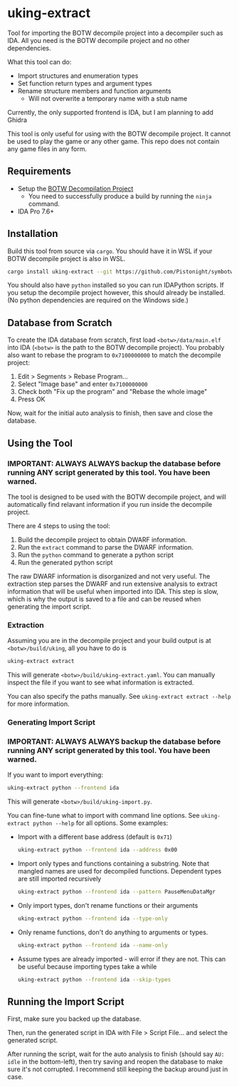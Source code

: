 # uking-extract
Tool for importing the BOTW decompile project into a decompiler such as IDA.
All you need is the BOTW decompile project and no other dependencies.

What this tool can do:
- Import structures and enumeration types
- Set function return types and argument types
- Rename structure members and function arguments
  - Will not overwrite a temporary name with a stub name

Currently, the only supported frontend is IDA, but I am planning to add Ghidra

This tool is only useful for using with the BOTW decompile project.
It cannot be used to play the game or any other game. This repo does not
contain any game files in any form.

## Requirements
- Setup the [BOTW Decompilation Project](https://botw.link)
  - You need to successfully produce a build by running the `ninja` command.
- IDA Pro 7.6+

## Installation
Build this tool from source via `cargo`. You should have it in WSL if your BOTW
decompile project is also in WSL.
```bash
cargo install uking-extract --git https://github.com/Pistonight/symbotw
```
You should also have `python` installed so you can run IDAPython scripts.
If you setup the decompile project however, this should already be installed.
(No python dependencies are required on the Windows side.)

## Database from Scratch
To create the IDA database from scratch, first load `<botw>/data/main.elf`
into IDA (`<botw>` is the path to the BOTW decompile project).
You probably also want to rebase the program to `0x7100000000` to match the
decompile project:

 1. Edit > Segments > Rebase Program...
 2. Select "Image base" and enter `0x7100000000`
 3. Check both "Fix up the program" and "Rebase the whole image"
 4. Press OK

Now, wait for the initial auto analysis to finish, then save and close the database.

## Using the Tool

### IMPORTANT: ALWAYS ALWAYS backup the database before running ANY script generated by this tool. You have been warned.

The tool is designed to be used with the BOTW decompile project,
and will automatically find relavant information if you run inside the decompile project.

There are 4 steps to using the tool:
1. Build the decompile project to obtain DWARF information.
2. Run the `extract` command to parse the DWARF information.
3. Run the `python` command to generate a python script
4. Run the generated python script

The raw DWARF information is disorganized and not very useful.
The extraction step parses the DWARF and run extensive analysis to
extract information that will be useful when imported into IDA.
This step is slow, which is why the output is saved to a file
and can be reused when generating the import script.

### Extraction
Assuming you are in the decompile project and your build output is at `<botw>/build/uking`,
all you have to do is
```bash
uking-extract extract
```
This will generate `<botw>/build/uking-extract.yaml`. You can manually inspect
the file if you want to see what information is extracted.

You can also specify the paths manually. See `uking-extract extract --help` for more information.

### Generating Import Script

### IMPORTANT: ALWAYS ALWAYS backup the database before running ANY script generated by this tool. You have been warned.

If you want to import everything:
```bash
uking-extract python --frontend ida
```
This will generate `<botw>/build/uking-import.py`.

You can fine-tune what to import with command line options. 
See `uking-extract python --help` for all options. Some examples:

- Import with a different base address (default is `0x71`)
  ```bash
  uking-extract python --frontend ida --address 0x00
  ```
- Import only types and functions containing a substring. Note that mangled names are used for decompiled functions.
  Dependent types are still imported recursively
  ```bash
  uking-extract python --frontend ida --pattern PauseMenuDataMgr
  ```
- Only import types, don't rename functions or their arguments
  ```bash
  uking-extract python --frontend ida --type-only
  ```
- Only rename functions, don't do anything to arguments or types.
  ```bash
  uking-extract python --frontend ida --name-only
  ```
- Assume types are already imported - will error if they are not.
  This can be useful because importing types take a while
  ```bash
  uking-extract python --frontend ida --skip-types
  ```

## Running the Import Script

First, make sure you backed up the database.

Then, run the generated script in IDA with File > Script File... and select the generated script.

After running the script, wait for the auto analysis to finish (should say `AU: idle` in the bottom-left), then try saving and reopen the database to make sure it's not corrupted.
I recommend still keeping the backup around just in case.


